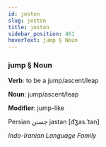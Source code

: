 ```yaml
---
id: ȷoston
slug: ȷoston
title: ȷoston
sidebar_position: 461
hoverText: jump § Noun
---
```


### jump § Noun

**Verb**: to be a jump/ascent/leap

**Noun**: jump/ascent/leap

**Modifier**: jump-like

Persian جستن jastan [d͡ʒas.ˈtan]

*Indo-Iranian Language Family*